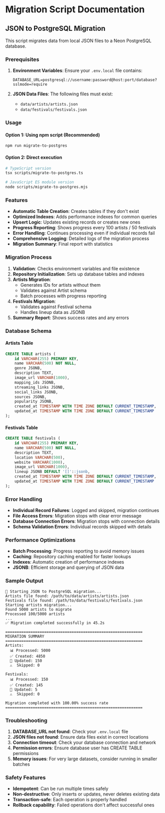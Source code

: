 # Migration Script Documentation

## JSON to PostgreSQL Migration

This script migrates data from local JSON files to a Neon PostgreSQL database.

### Prerequisites

1. **Environment Variables**: Ensure your `.env.local` file contains:
   ```
   DATABASE_URL=postgresql://username:password@host:port/database?sslmode=require
   ```

2. **JSON Data Files**: The following files must exist:
   - `data/artists/artists.json`
   - `data/festivals/festivals.json`

### Usage

#### Option 1: Using npm script (Recommended)
```bash
npm run migrate-to-postgres
```

#### Option 2: Direct execution
```bash
# TypeScript version
tsx scripts/migrate-to-postgres.ts

# JavaScript ES module version
node scripts/migrate-to-postgres.mjs
```

### Features

- **Automatic Table Creation**: Creates tables if they don't exist
- **Optimized Indexes**: Adds performance indexes for common queries
- **Upsert Logic**: Updates existing records or creates new ones
- **Progress Reporting**: Shows progress every 100 artists / 50 festivals
- **Error Handling**: Continues processing even if individual records fail
- **Comprehensive Logging**: Detailed logs of the migration process
- **Migration Summary**: Final report with statistics

### Migration Process

1. **Validation**: Checks environment variables and file existence
2. **Repository Initialization**: Sets up database tables and indexes
3. **Artists Migration**: 
   - Generates IDs for artists without them
   - Validates against Artist schema
   - Batch processes with progress reporting
4. **Festivals Migration**:
   - Validates against Festival schema
   - Handles lineup data as JSONB
5. **Summary Report**: Shows success rates and any errors

### Database Schema

#### Artists Table
```sql
CREATE TABLE artists (
    id VARCHAR(255) PRIMARY KEY,
    name VARCHAR(500) NOT NULL,
    genre JSONB,
    description TEXT,
    image_url VARCHAR(1000),
    mapping_ids JSONB,
    streaming_links JSONB,
    social_links JSONB,
    sources JSONB,
    popularity JSONB,
    created_at TIMESTAMP WITH TIME ZONE DEFAULT CURRENT_TIMESTAMP,
    updated_at TIMESTAMP WITH TIME ZONE DEFAULT CURRENT_TIMESTAMP
);
```

#### Festivals Table
```sql
CREATE TABLE festivals (
    id VARCHAR(255) PRIMARY KEY,
    name VARCHAR(500) NOT NULL,
    description TEXT,
    location VARCHAR(500),
    website VARCHAR(1000),
    image_url VARCHAR(1000),
    lineup JSONB DEFAULT '[]'::jsonb,
    created_at TIMESTAMP WITH TIME ZONE DEFAULT CURRENT_TIMESTAMP,
    updated_at TIMESTAMP WITH TIME ZONE DEFAULT CURRENT_TIMESTAMP
);
```

### Error Handling

- **Individual Record Failures**: Logged and skipped, migration continues
- **File Access Errors**: Migration stops with clear error message
- **Database Connection Errors**: Migration stops with connection details
- **Schema Validation Errors**: Individual records skipped with details

### Performance Optimizations

- **Batch Processing**: Progress reporting to avoid memory issues
- **Caching**: Repository caching enabled for faster lookups
- **Indexes**: Automatic creation of performance indexes
- **JSONB**: Efficient storage and querying of JSON data

### Sample Output

```
🚀 Starting JSON to PostgreSQL migration...
Artists file found: /path/to/data/artists/artists.json
Festivals file found: /path/to/data/festivals/festivals.json
Starting artists migration...
Found 5000 artists to migrate
Processed 100/5000 artists
...
✅ Migration completed successfully in 45.2s

============================================================
MIGRATION SUMMARY
============================================================
Artists:
  📊 Processed: 5000
  ✅ Created: 4850
  🔄 Updated: 150
  ⚠️  Skipped: 0

Festivals:
  📊 Processed: 150
  ✅ Created: 145
  🔄 Updated: 5
  ⚠️  Skipped: 0

Migration completed with 100.00% success rate
============================================================
```

### Troubleshooting

1. **DATABASE_URL not found**: Check your `.env.local` file
2. **JSON files not found**: Ensure data files exist in correct locations
3. **Connection timeout**: Check your database connection and network
4. **Permission errors**: Ensure database user has CREATE TABLE permissions
5. **Memory issues**: For very large datasets, consider running in smaller batches

### Safety Features

- **Idempotent**: Can be run multiple times safely
- **Non-destructive**: Only inserts or updates, never deletes existing data
- **Transaction-safe**: Each operation is properly handled
- **Rollback capability**: Failed operations don't affect successful ones
